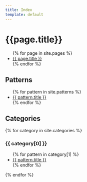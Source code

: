 ```yaml
---
title: Index
template: default
---
```


# {{page.title}}

<ul>
  {% for page in site.pages %}
    <li>
      <a href="{{ page.url | relative_url }}">{{ page.title }}</a>
    </li>
  {% endfor %}
</ul>

## Patterns
<ul>
  {% for pattern in site.patterns %}
    <li>
      <a href="{{ pattern.url | relative_url }}">{{ pattern.title }}</a>
    </li>
  {% endfor %}
</ul>

## Categories
{% for category in site.categories %}
  <h3>{{ category[0] }}</h3>
  <ul>
    {% for pattern in category[1] %}
      <li><a href="{{ pattern.url }}">{{ pattern.title }}</a></li>
    {% endfor %}
  </ul>
{% endfor %}
